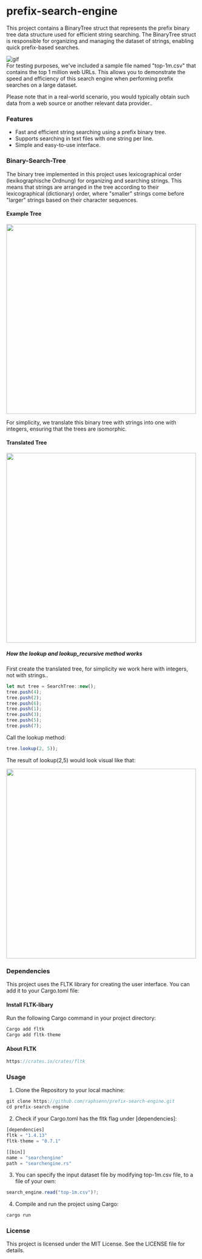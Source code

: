 # prefix-search-engine

This project contains a BinaryTree struct that represents the prefix binary tree data structure used for efficient string searching. The BinaryTree struct is responsible for organizing and managing the dataset of strings, enabling quick prefix-based searches.

<div align="left">
  <img src="./res/example.gif" alt="gif">
</div>
For testing purposes, we've included a sample file named "top-1m.csv" that contains the top 1 million web URLs. This allows you to demonstrate the speed and efficiency of this search engine when performing prefix searches on a large dataset.

Please note that in a real-world scenario, you would typically obtain such data from a web source or another relevant data provider..

### Features
- Fast and efficient string searching using a prefix binary tree.
- Supports searching in text files with one string per line.
- Simple and easy-to-use interface.

### Binary-Search-Tree
The binary tree implemented in this project uses lexicographical order (lexikographische Ordnung) for organizing and searching strings. This means that strings are arranged in the tree according to their lexicographical (dictionary) order, where "smaller" strings come before "larger" strings based on their character sequences.

#### Example Tree
<p float="left">
   <img src="./res/binarysearchtreenames.png" width=500 height=500>
</p>
For simplicity, we translate this binary tree with strings into one with integers, ensuring that the trees are isomorphic.

#### Translated Tree
<p float="left">
   <img src="./res/binarysearchtreeint.png" width=500 height=500>
</p>

##### How the lookup and lookup_recursive method works
First create the translated tree, for simplicity we work here with integers, not with strings..
```js
let mut tree = SearchTree::new();
tree.push(4);
tree.push(2);
tree.push(6);
tree.push(1);
tree.push(3);
tree.push(5);
tree.push(7);
```
Call the lookup method:
```js
tree.lookup(2, 5));
```
The result of lookup(2,5) would look visual like that:
<p float="left">
   <img src="./res/lookup.png" width=500 height=500>
</p>

### Dependencies
This project uses the FLTK library for creating the user interface. You can add it to your Cargo.toml file:

#### Install FLTK-libary
Run the following Cargo command in your project directory:
```js
Cargo add fltk
Cargo add fltk-theme
```
#### About FLTK
```js
https://crates.io/crates/fltk
```
### Usage
1. Clone the Repository to your local machine:
```js
git clone https://github.com/raphsenn/prefix-search-engine.git
cd prefix-search-engine
```
2. Check if your Cargo.toml has the fltk flag under [dependencies]:
```js
[dependencies]
fltk = "1.4.13"
fltk-theme = "0.7.1"

[[bin]]
name = "searchengine"
path = "searchengine.rs"
```
3. You can specify the input dataset file by modifying top-1m.csv file, to a file of your own:
```js
search_engine.read("top-1m.csv")?;
```

4. Compile and run the project using Cargo:
```js
cargo run
```

### License
This project is licensed under the MIT License. See the LICENSE file for details.
